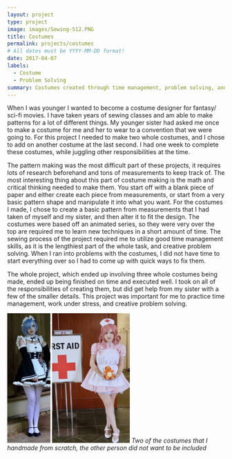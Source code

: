 ```yaml
---
layout: project
type: project
image: images/Sewing-512.PNG
title: Costumes
permalink: projects/costumes
# All dates must be YYYY-MM-DD format!
date: 2017-04-07
labels:
  - Costume
  - Problem Solving
summary: Costumes created through time management, problem solving, and quick thinking.
---
```


  When I was younger I wanted to become a costume designer for fantasy/ sci-fi movies. I have taken years of sewing classes and am able to make patterns for a lot of different things. My younger sister had asked me once to make a costume for me and her to wear to a convention that we were going to. For this project I needed to make two whole costumes, and I chose to add on another costume at the last second. I had one week to complete these costumes, while juggling other responsibilities at the time.

  The pattern making was the most difficult part of these projects, it requires lots of research beforehand and tons of measurements to keep track of. The most interesting thing about this part of costume making is the math and critical thinking needed to make them. You start off with a blank piece of paper and either create each piece from measurements, or start from a very basic pattern shape and manipulate it into what you want. For the costumes I made, I chose to create a basic pattern from measurements that I had taken of myself and my sister, and then alter it to fit the design. The costumes were based off an animated series, so they were very over the top are required me to learn new techniques in a short amount of time. The sewing process of the project required me to utilize good time management skills, as it is the lengthiest part of the whole task, and creative problem solving. When I ran into problems with the costumes, I did not have time to start everything over so I had to come up with quick ways to fix them.

  The whole project, which ended up involving three whole costumes being made, ended up being finished on time and executed well. I took on all of the responsibilities of creating them, but did get help from my sister with a few of the smaller details. This project was important for me to practice time management, work under stress, and creative problem solving. 
  
<img class="ui medium right floated rounded image" src="../images/cost1.png" height="300" width="100"> <img class="ui medium right floated rounded image" src="../images/cost2.png" height="300" width="180">
*Two of the costumes that I handmade from scratch, the other person did not want to be included*
